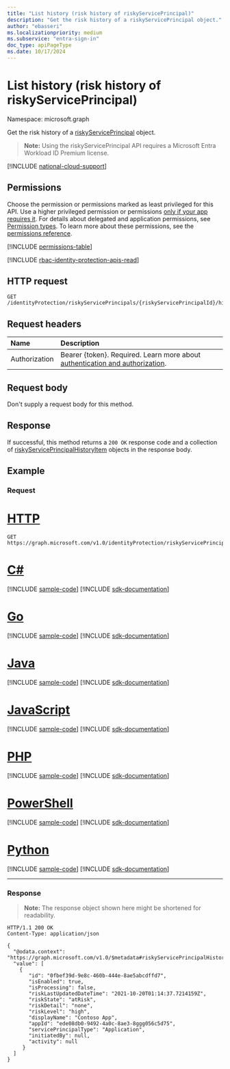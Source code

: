 ```yaml
---
title: "List history (risk history of riskyServicePrincipal)"
description: "Get the risk history of a riskyServicePrincipal object."
author: "ebasseri"
ms.localizationpriority: medium
ms.subservice: "entra-sign-in"
doc_type: apiPageType
ms.date: 10/17/2024
---
```


# List history (risk history of riskyServicePrincipal)
Namespace: microsoft.graph

Get the risk history of a [riskyServicePrincipal](../resources/riskyServicePrincipal.md) object.

>**Note:** Using the riskyServicePrincipal API requires a Microsoft Entra Workload ID Premium license.

[!INCLUDE [national-cloud-support](../../includes/global-us.md)]

## Permissions
Choose the permission or permissions marked as least privileged for this API. Use a higher privileged permission or permissions [only if your app requires it](/graph/permissions-overview#best-practices-for-using-microsoft-graph-permissions). For details about delegated and application permissions, see [Permission types](/graph/permissions-overview#permission-types). To learn more about these permissions, see the [permissions reference](/graph/permissions-reference).

<!-- { "blockType": "permissions", "name": "riskyserviceprincipal_list_history" } -->
[!INCLUDE [permissions-table](../includes/permissions/riskyserviceprincipal-list-history-permissions.md)]

[!INCLUDE [rbac-identity-protection-apis-read](../includes/rbac-for-apis/rbac-identity-protection-apis-read.md)]

## HTTP request

<!-- {
  "blockType": "ignored"
}
-->
``` http
GET /identityProtection/riskyServicePrincipals/{riskyServicePrincipalId}/history 
```
## Request headers
|Name|Description|
|:---|:---|
|Authorization|Bearer {token}. Required. Learn more about [authentication and authorization](/graph/auth/auth-concepts).|

## Request body
Don't supply a request body for this method.

## Response

If successful, this method returns a `200 OK` response code and a collection of [riskyServicePrincipalHistoryItem](../resources/riskyserviceprincipalhistoryitem.md) objects in the response body.

## Example

### Request


# [HTTP](#tab/http)
<!-- {
  "blockType": "request",
  "name": "list_riskyserviceprincipalhistoryitem"
}
-->
``` http
GET https://graph.microsoft.com/v1.0/identityProtection/riskyServicePrincipals/{riskyServicePrincipalId}/history
```

# [C#](#tab/csharp)
[!INCLUDE [sample-code](../includes/snippets/csharp/list-riskyserviceprincipalhistoryitem-csharp-snippets.md)]
[!INCLUDE [sdk-documentation](../includes/snippets/snippets-sdk-documentation-link.md)]

# [Go](#tab/go)
[!INCLUDE [sample-code](../includes/snippets/go/list-riskyserviceprincipalhistoryitem-go-snippets.md)]
[!INCLUDE [sdk-documentation](../includes/snippets/snippets-sdk-documentation-link.md)]

# [Java](#tab/java)
[!INCLUDE [sample-code](../includes/snippets/java/list-riskyserviceprincipalhistoryitem-java-snippets.md)]
[!INCLUDE [sdk-documentation](../includes/snippets/snippets-sdk-documentation-link.md)]

# [JavaScript](#tab/javascript)
[!INCLUDE [sample-code](../includes/snippets/javascript/list-riskyserviceprincipalhistoryitem-javascript-snippets.md)]
[!INCLUDE [sdk-documentation](../includes/snippets/snippets-sdk-documentation-link.md)]

# [PHP](#tab/php)
[!INCLUDE [sample-code](../includes/snippets/php/list-riskyserviceprincipalhistoryitem-php-snippets.md)]
[!INCLUDE [sdk-documentation](../includes/snippets/snippets-sdk-documentation-link.md)]

# [PowerShell](#tab/powershell)
[!INCLUDE [sample-code](../includes/snippets/powershell/list-riskyserviceprincipalhistoryitem-powershell-snippets.md)]
[!INCLUDE [sdk-documentation](../includes/snippets/snippets-sdk-documentation-link.md)]

# [Python](#tab/python)
[!INCLUDE [sample-code](../includes/snippets/python/list-riskyserviceprincipalhistoryitem-python-snippets.md)]
[!INCLUDE [sdk-documentation](../includes/snippets/snippets-sdk-documentation-link.md)]

---

### Response
>**Note:** The response object shown here might be shortened for readability.
<!-- {
  "blockType": "response",
  "truncated": true,
  "@odata.type": "Collection(microsoft.graph.riskyServicePrincipalHistoryItem)"
}
-->
``` http
HTTP/1.1 200 OK
Content-Type: application/json

{
  "@odata.context": "https://graph.microsoft.com/v1.0/$metadata#riskyServicePrincipalHistoryItem",
  "value": [
    {
       "id": "0fbef39d-9e8c-460b-444e-8ae5abcdffd7",
       "isEnabled": true,
       "isProcessing": false,
       "riskLastUpdatedDateTime": "2021-10-20T01:14:37.7214159Z",
       "riskState": "atRisk",
       "riskDetail": "none",
       "riskLevel": "high",
       "displayName": "Contoso App",
       "appId": "ede08db0-9492-4a0c-8ae3-8ggg056c5d75",
       "servicePrincipalType": "Application",
       "initiatedBy": null,
       "activity": null
     }
  ]
}
```
